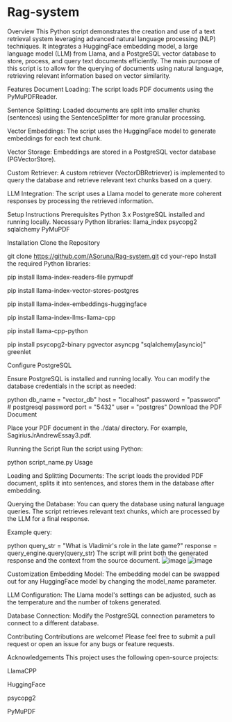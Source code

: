 # Rag-system

Overview
This Python script demonstrates the creation and use of a text retrieval system leveraging advanced natural language processing (NLP) techniques. It integrates a HuggingFace embedding model, a large language model (LLM) from Llama, and a PostgreSQL vector database to store, process, and query text documents efficiently. The main purpose of this script is to allow for the querying of documents using natural language, retrieving relevant information based on vector similarity.

Features
Document Loading: The script loads PDF documents using the PyMuPDFReader.

Sentence Splitting: Loaded documents are split into smaller chunks (sentences) using the SentenceSplitter for more granular processing.

Vector Embeddings: The script uses the HuggingFace model to generate embeddings for each text chunk.

Vector Storage: Embeddings are stored in a PostgreSQL vector database (PGVectorStore).

Custom Retriever: A custom retriever (VectorDBRetriever) is implemented to query the database and retrieve relevant text chunks based on a query.

LLM Integration: The script uses a Llama model to generate more coherent responses by processing the retrieved information.

Setup Instructions
Prerequisites
Python 3.x
PostgreSQL installed and running locally.
Necessary Python libraries:
llama_index
psycopg2
sqlalchemy
PyMuPDF

Installation
Clone the Repository

git clone https://github.com/ASoruna/Rag-system.git
cd your-repo
Install the required Python libraries:

pip install llama-index-readers-file pymupdf

pip install llama-index-vector-stores-postgres

pip install llama-index-embeddings-huggingface

pip install llama-index-llms-llama-cpp

pip install llama-cpp-python

pip install psycopg2-binary pgvector asyncpg "sqlalchemy[asyncio]" greenlet


Configure PostgreSQL

Ensure PostgreSQL is installed and running locally. You can modify the database credentials in the script as needed:

python
db_name = "vector_db"
host = "localhost"
password = "password"  # postgresql password
port = "5432"
user = "postgres"
Download the PDF Document

Place your PDF document in the ./data/ directory. For example, SagiriusJrAndrewEssay3.pdf.

Running the Script
Run the script using Python:

python script_name.py
Usage

Loading and Splitting Documents: The script loads the provided PDF document, splits it into sentences, and stores them in the database after embedding.

Querying the Database: You can query the database using natural language queries. The script retrieves relevant text chunks, which are processed by the LLM for a final response.

Example query:

python
query_str = "What is Vladimir's role in the late game?"
response = query_engine.query(query_str)
The script will print both the generated response and the context from the source document.
![image](https://github.com/user-attachments/assets/2521aec0-2f22-46a0-95f5-077492227d70)
![image](https://github.com/user-attachments/assets/f815bc07-ab6e-463e-9bd9-38d35092d1a2)



Customization
Embedding Model: The embedding model can be swapped out for any HuggingFace model by changing the model_name parameter.

LLM Configuration: The Llama model's settings can be adjusted, such as the temperature and the number of tokens generated.

Database Connection: Modify the PostgreSQL connection parameters to connect to a different database.


Contributing
Contributions are welcome! Please feel free to submit a pull request or open an issue for any bugs or feature requests.

Acknowledgements
This project uses the following open-source projects:

LlamaCPP

HuggingFace

psycopg2

PyMuPDF
